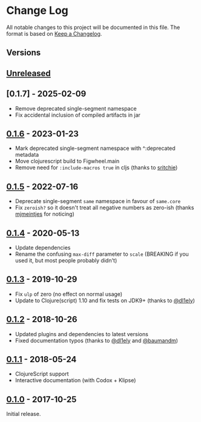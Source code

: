 # Change Log
All notable changes to this project will be documented in this file.
The format is based on [Keep a Changelog](https://keepachangelog.com/en/1.0.0/).

## Versions

## [Unreleased]

## [0.1.7] - 2025-02-09
- Remove deprecated single-segment namespace
- Fix accidental inclusion of compiled artifacts in jar

## [0.1.6] - 2023-01-23
- Mark deprecated single-segment namespace with ^:deprecated metadata
- Move clojurescript build to Figwheel.main
- Remove need for `:include-macros true` in cljs (thanks to [sritchie](https://github.com/sritchie))

## [0.1.5] - 2022-07-16
- Deprecate single-segment `same` namespace in favour of `same.core`
- Fix `zeroish?` so it doesn't treat all negative numbers as zero-ish (thanks [mjmeintjes](//github.com/mjmeintjes) for noticing)

## [0.1.4] - 2020-05-13
- Update dependencies
- Rename the confusing `max-diff` parameter to `scale` (BREAKING if you used it, but most people probably didn't)

## [0.1.3] - 2019-10-29
- Fix `ulp` of zero (no effect on normal usage)
- Update to Clojure(script) 1.10 and fix tests on JDK9+ (thanks to [@dl1ely](//github.com/dl1ely))

## [0.1.2] - 2018-10-26
- Updated plugins and dependencies to latest versions
- Fixed documentation typos (thanks to [@dl1ely](//github.com/dl1ely) and [@baumandm](//github.com/baumandm))

## [0.1.1] - 2018-05-24
- ClojureScript support
- Interactive documentation (with Codox + Klipse)

## [0.1.0] - 2017-10-25
Initial release.

[Unreleased]: https://github.com/Microsoft/same-ish/compare/0.1.6...main
[0.1.6]: https://github.com/Microsoft/same-ish/compare/0.1.5...0.1.6
[0.1.5]: https://github.com/Microsoft/same-ish/compare/0.1.4...0.1.5
[0.1.4]: https://github.com/Microsoft/same-ish/compare/0.1.3...0.1.4
[0.1.3]: https://github.com/Microsoft/same-ish/compare/0.1.2...0.1.3
[0.1.2]: https://github.com/Microsoft/same-ish/compare/0.1.1...0.1.2
[0.1.1]: https://github.com/Microsoft/same-ish/compare/0.1.0...0.1.1
[0.1.0]: https://github.com/Microsoft/same-ish/compare/initial...0.1.0
